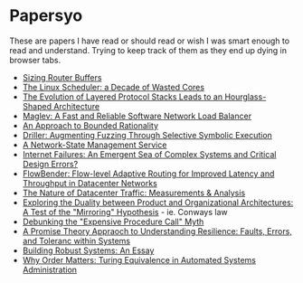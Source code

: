 # Papersyo

These are papers I have read or should read or wish I was smart enough to read and understand. Trying to keep track of them as they end up dying in browser tabs.

* [Sizing Router Buffers](http://yuba.stanford.edu/~nickm/papers/sigcomm2004.pdf)
* [The Linux Scheduler: a Decade of Wasted Cores](http://www.ece.ubc.ca/~sasha/papers/eurosys16-final29.pdf)
* [The Evolution of Layered Protocol Stacks Leads to an Hourglass-Shaped Architecture](http://conferences.sigcomm.org/sigcomm/2011/papers/sigcomm/p206.pdf)
* [Maglev: A Fast and Reliable Software Network Load Balancer](http://static.googleusercontent.com/media/research.google.com/en//pubs/archive/44824.pdf)
* [An Approach to Bounded Rationality](http://www.cs.cmu.edu/~sandholm/cs15-892F13/an_approach_to_bounded_rationality.pdf)
* [Driller: Augmenting Fuzzing Through Selective Symbolic Execution](https://www.internetsociety.org/sites/default/files/blogs-media/driller-augmenting-fuzzing-through-selective-symbolic-execution.pdf)
* [A Network-State Management Service](https://www.cs.princeton.edu/~pengsun/files/statesman-sigcomm-final.pdf)
* [Internet Failures: An Emergent Sea of Complex Systems and Critical Design Errors?](http://www.cl.cam.ac.uk/~jac22/out/bcs.pdf)
* [FlowBender: Flow-level Adaptive Routing for Improved Latency and Throughput in Datacenter Networks](http://conferences2.sigcomm.org/co-next/2014/CoNEXT_papers/p149.pdf)
* [The Nature of Datacenter Traffic: Measurements & Analysis](http://www.msr-waypoint.com/en-us/UM/people/srikanth/data/imc09_dcTraffic.pdf)
* [Exploring the Duality between Product and Organizational Architectures: A Test of the "Mirroring" Hypothesis](http://www.hbs.edu/faculty/Publication%20Files/08-039_1861e507-1dc1-4602-85b8-90d71559d85b.pdf) - ie. Conways law
* [Debunking the "Expensive Procedure Call" Myth](http://repository.readscheme.org/ftp/papers/ai-lab-pubs/AIM-443.pdf)
* [A Promise Theory Appraoch to Understanding Resilience: Faults, Errors, and Toleranc within Systems](http://markburgess.org/Faults.pdf)
* [Building Robust Systems: An Essay](https://groups.csail.mit.edu/mac/users/gjs/6.945/readings/robust-systems.pdf)
* [Why Order Matters: Turing Equivalence in Automated Systems Administration](https://www.usenix.org/legacy/publications/library/proceedings/lisa02/tech/full_papers/traugott/traugott_html/index.html)
